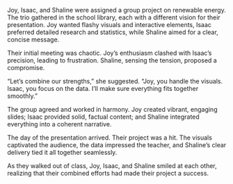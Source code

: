 Joy, Isaac, and Shaline were assigned a group project on renewable energy. The trio gathered in the school library, each with a different vision for their presentation. Joy wanted flashy visuals and interactive elements, Isaac preferred detailed research and statistics, while Shaline aimed for a clear, concise message.

Their initial meeting was chaotic. Joy’s enthusiasm clashed with Isaac’s precision, leading to frustration. Shaline, sensing the tension, proposed a compromise.

“Let’s combine our strengths,” she suggested. “Joy, you handle the visuals. Isaac, you focus on the data. I’ll make sure everything fits together smoothly.”

The group agreed and worked in harmony. Joy created vibrant, engaging slides; Isaac provided solid, factual content; and Shaline integrated everything into a coherent narrative.

The day of the presentation arrived. Their project was a hit. The visuals captivated the audience, the data impressed the teacher, and Shaline’s clear delivery tied it all together seamlessly.

As they walked out of class, Joy, Isaac, and Shaline smiled at each other, realizing that their combined efforts had made their project a success.